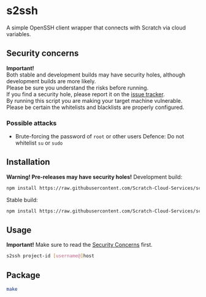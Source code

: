 # s2ssh
A simple OpenSSH client wrapper that connects with Scratch via cloud variables.
## Security concerns
**Important!**  
Both stable and development builds may have security holes, although development builds are more likely.  
Please be sure you understand the risks before running.  
If you find a security hole, please report it on the [issue tracker](https://github.com/Scratch-Cloud-Services/scratch-cloud-services/issues).  
By running this script you are making your target machine vulnerable.  
Please be certain the whitelists and blacklists are properly configured.  
### Possible attacks
* Brute-forcing the password of `root` or other users
Defence: Do not whitelist `su` or `sudo`
## Installation
**Warning! Pre-releases may have security holes!**
Development build:
```sh
npm install https://raw.githubusercontent.com/Scratch-Cloud-Services/scratch-cloud-services/s2ssh/s2ssh/s2ssh.tar.gz
```
Stable build:
```sh
npm install https://raw.githubusercontent.com/Scratch-Cloud-Services/scratch-cloud-services/master/s2ssh/s2ssh.tar.gz
```
## Usage
**Important!** Make sure to read the [Security Concerns](#security-concerns) first.  
```sh
s2ssh project-id [username@]host
```
## Package
```sh
make
```
